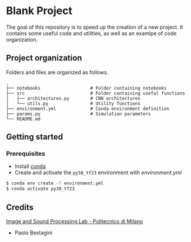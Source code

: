 # Blank Project
The goal of this repository is to speed up the creation of a new project.
It contains some useful code and utilities, as well as an examlpe of code organization.

## Project organization
Folders and files are organized as follows.

    .
    ├── notebooks                   # Folder containing notebooks
    ├── src                         # Folder containing useful functions
    │   ├── architectures.py        # CNN architectures
    │   └── utils.py                # Utility functions
    ├── environment.yml             # Conda environment definition
    ├── params.py                   # Simulation parameters
    └── README.md

## Getting started

### Prerequisites
- Install [conda](https://docs.conda.io/en/latest/miniconda.html)
- Create and activate the `py38_tf23` environment with *environment.yml*
```bash
$ conda env create -f environment.yml
$ conda activate py38_tf23
```

## Credits
[Image and Sound Processing Lab - Politecnico di Milano](http://ispl.deib.polimi.it/)
- Paolo Bestagini